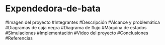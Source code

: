# Expendedora-de-bata


#Imagen del proyecto
#Integrantes
#Descripción
#Alcance y problemática
#Diagramas de caja negra
#Diagrama de flujo
#Máquina de estados
#Simulaciones
#Implementación
#Video del proyecto
#Conclusiones
#Referencias
